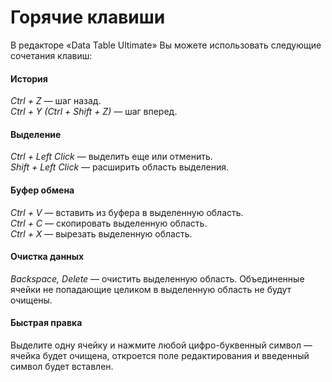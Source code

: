 # Горячие клавиши

В редакторе «Data Table Ultimate» Вы можете использовать следующие сочетания клавиш:

#### История

_Ctrl + Z_ — шаг назад.  
_Ctrl + Y \(Ctrl + Shift + Z\)_ — шаг вперед.

#### Выделение

_Ctrl + Left Click_ — выделить еще или отменить.   
_Shift + Left Click_ — расширить область выделения.

#### Буфер обмена

_Ctrl + V_ — вставить из буфера в выделенную область.  
_Ctrl + C_ — скопировать выделенную область.  
_Ctrl + X_ — вырезать выделенную область.

#### Очистка данных

_Backspace, Delete_ — очистить выделенную область. Объединенные ячейки не попадающие целиком в выделенную область не будут очищены.

#### Быстрая правка

Выделите одну ячейку и нажмите любой цифро-буквенный символ — ячейка будет очищена, откроется поле редактирования и введенный символ будет вставлен.

